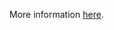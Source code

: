 More information [here](https://docs.prismacloud.io/en/enterprise-edition/policy-reference/alibaba-policies/alibaba-networking-policies/ensure-alibaba-cloud-cypher-policy-is-secured).
